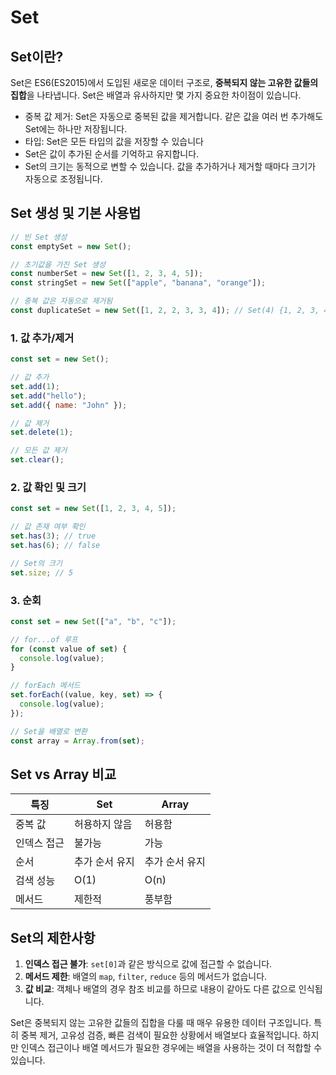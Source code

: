 # Set

## Set이란?

Set은 ES6(ES2015)에서 도입된 새로운 데이터 구조로, **중복되지 않는 고유한 값들의 집합**을 나타냅니다. Set은 배열과 유사하지만 몇 가지 중요한 차이점이 있습니다.

- 중복 값 제거: Set은 자동으로 중복된 값을 제거합니다. 같은 값을 여러 번 추가해도 Set에는 하나만 저장됩니다.
- 타입: Set은 모든 타입의 값을 저장할 수 있습니다
- Set은 값이 추가된 순서를 기억하고 유지합니다.
- Set의 크기는 동적으로 변할 수 있습니다. 값을 추가하거나 제거할 때마다 크기가 자동으로 조정됩니다.

## Set 생성 및 기본 사용법

```javascript
// 빈 Set 생성
const emptySet = new Set();

// 초기값을 가진 Set 생성
const numberSet = new Set([1, 2, 3, 4, 5]);
const stringSet = new Set(["apple", "banana", "orange"]);

// 중복 값은 자동으로 제거됨
const duplicateSet = new Set([1, 2, 2, 3, 3, 4]); // Set(4) {1, 2, 3, 4}
```

### 1. 값 추가/제거

```javascript
const set = new Set();

// 값 추가
set.add(1);
set.add("hello");
set.add({ name: "John" });

// 값 제거
set.delete(1);

// 모든 값 제거
set.clear();
```

### 2. 값 확인 및 크기

```javascript
const set = new Set([1, 2, 3, 4, 5]);

// 값 존재 여부 확인
set.has(3); // true
set.has(6); // false

// Set의 크기
set.size; // 5
```

### 3. 순회

```javascript
const set = new Set(["a", "b", "c"]);

// for...of 루프
for (const value of set) {
  console.log(value);
}

// forEach 메서드
set.forEach((value, key, set) => {
  console.log(value);
});

// Set을 배열로 변환
const array = Array.from(set);
```

## Set vs Array 비교

| 특징        | Set            | Array          |
| ----------- | -------------- | -------------- |
| 중복 값     | 허용하지 않음  | 허용함         |
| 인덱스 접근 | 불가능         | 가능           |
| 순서        | 추가 순서 유지 | 추가 순서 유지 |
| 검색 성능   | O(1)           | O(n)           |
| 메서드      | 제한적         | 풍부함         |

## Set의 제한사항

1. **인덱스 접근 불가**: `set[0]`과 같은 방식으로 값에 접근할 수 없습니다.
2. **메서드 제한**: 배열의 `map`, `filter`, `reduce` 등의 메서드가 없습니다.
3. **값 비교**: 객체나 배열의 경우 참조 비교를 하므로 내용이 같아도 다른 값으로 인식됩니다.

Set은 중복되지 않는 고유한 값들의 집합을 다룰 때 매우 유용한 데이터 구조입니다. 특히 중복 제거, 고유성 검증, 빠른 검색이 필요한 상황에서 배열보다 효율적입니다. 하지만 인덱스 접근이나 배열 메서드가 필요한 경우에는 배열을 사용하는 것이 더 적합할 수 있습니다.
